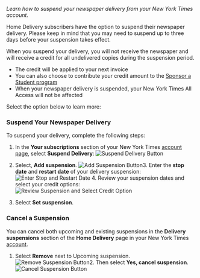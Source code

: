 _Learn how to suspend your newspaper delivery from your New York Times account._

Home Delivery subscribers have the option to suspend their newspaper delivery. Please keep in mind that you may need to suspend up to three days before your suspension takes effect.

When you suspend your delivery, you will not receive the newspaper and will receive a credit for all undelivered copies during the suspension period.

- The credit will be applied to your next invoice
- You can also choose to contribute your credit amount to the [Sponsor a Student program](https://www.nytimes.com/subscription/sponsor)
- When your newspaper delivery is suspended, your New York Times All Access will not be affected

Select the option below to learn more:

### Suspend Your Newspaper Delivery

To suspend your delivery, complete the following steps:

1.  In the **Your subscriptions** section of your New York Times [account page](https://myaccount.nytimes.com/seg/homedelivery), select **Suspend Delivery**: ![Suspend Delivery Button](https://help.nytimes.com/hc/article_attachments/5713575259924/Image_060.png)
2.  Select, **Add suspension**. ![Add Suspension Button](https://help.nytimes.com/hc/article_attachments/5713659278100/Image_061.png)3\. Enter the **stop date** and **restart date** of your delivery suspension: ![Enter Stop and Restart Date](https://help.nytimes.com/hc/article_attachments/5713694270484/image_062.png) 4. Review your suspension dates and select your credit options: ![Review Suspension and Select Credit Option](https://help.nytimes.com/hc/article_attachments/5713707256084/image_0063.png)

5. Select **Set suspension**.

### Cancel a Suspension

You can cancel both upcoming and existing suspensions in the **Delivery suspensions** section of the **Home Delivery** page in your New York Times [account](https://myaccount.nytimes.com/seg/).

1.  Select **Remove** next to Upcoming suspension. ![Remove Suspension Button](https://help.nytimes.com/hc/article_attachments/5713777912724/image_0064.png)2\. Then select **Yes, cancel suspension**.![Cancel Suspension Button](https://help.nytimes.com/hc/article_attachments/5713817672212/image_0065.png)
